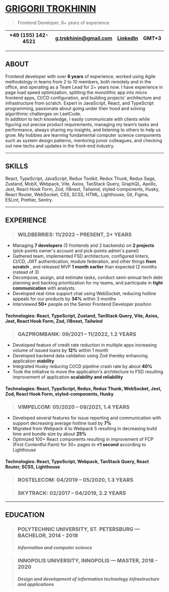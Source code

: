 # <ins>GRIGORII TROKHININ</ins>

> Frontend Developer, 8+ years of experience

| +49 (155) 142- 4521 | g.trokhinin@gmail.com | [LinkedIn](https://www.linkedin.com/in/gtrokhinin/)  | GMT+3  |
| ----------- | ----------- |---|---|

---

## ABOUT

Frontend developer with over **8 years** of experience, worked using Agile methodology in teams from 2 to 10 members, both
remotely and in the office, and operating as a Team Lead for 2+ years now. I have experience in page load speed optimization,
splitting the monolithic app into micro frontend apps, CI/CD configuration, and building projects' architecture and
infrastructure from scratch. Expert in JavaScript, React, and TypeScript programming, passionate about going under their
hood and solving algorithmic challenges on LeetCode.  
In addition to tech knowledge, I easily communicate with clients while figuring out precise product requirements, managing
my team’s tasks and performance, always sharing my insights, and listening to others to help us grow. My hobbies are
learning fundamental computer science components such as system design patterns, mentoring junior colleagues, and
checking out new techs and updates in the front-end industry.

---

## SKILLS

React, TypeScript, JavaScript, Redux Toolkit, Redux Thunk, Redux Saga, Zustand, MobX, Webpack, Vite, Axios, TanStack Query,
GraphQL, Apollo, Jest, React Hook Form, Zod, i18next, Tailwind, styled-components, Husky, React Router, WebSocket, CSS,
SCSS, HTML, Lighthouse, Git, Figma, ESLint, Prettier, Sentry.

---

## EXPERIENCE

> ### WILDBERRIES: 11/2022 – PRESENT, 2+ YEARS

- Managing **7 developers** (5 frontends and 2 backends) on **2 projects** (pick-points owner's account and pick-points
  admin's panel)
- Gathered team, implemented FSD architecture, configured linters, CI/CD, JWT authentication, module federation, and
  other things **from scratch** , and released MVP **1 month earlier** than expected (2 months instead of 3)
- Decompose, assign, and estimate tasks, conduct semi-annual tech debt planning and backlog prioritization for my
  teams, and participate in **tight communication** with analysts.
- Developed real-time support chat using WebSocket, reducing hotline appeals for our products by **34%** within 3
  months
- Interviewed **50+** people on the Senior Frontend Developer position

#### Technologies: React, TypeScript, Zustand, TanStack Query, Vite, Axios, Jest, React Hook Form, Zod, i18next, Tailwind

> ### GAZPROMBANK: 09/2021 – 11/2022, 1.2 YEARS

- Developed feature of credit rate reduction in multiple apps increasing volume of issued loans by **12%** within 1 month
- Developed backend data validation using Zod thereby enhancing application **stability**
- Integrated Husky reducing CI/CD pipeline crash rate by about **40%**
- Took the initiative to move the application's architecture to FSD resulting improvement of application **scalability and reliability**

#### Technologies: React, TypeScript, Redux, Redux Thunk, WebSocket, Jest, Zod, React Hook Form, styled-components, Husky

> ### VIMPELCOM: 05/2020 – 09/2021, 1.4 YEARS

- Developed several features for issue reporting and communication with support decreasing average hotline load by **7%**
- Migrated from Webpack 4 to Webpack 5 resulting in decreasing build time and bundle size by about **25%**
- Optimized 100+ React components resulting in improvement of FCP (First Contentful Paint) for 30+ pages to **<1 second**
  according to Lighthouse

#### Technologies: React, TypeScript, Webpack, TanStack Query, React Router, SCSS, Lighthouse

> ### ROSTELECOM: 04/2019 – 05/2020, 1.3 YEARS

> ### SKYTRACK: 02/2017 – 04/2019, 2.2 YEARS

---

## EDUCATION

> ### POLYTECHNIC UNIVERSITY, ST. PETERSBURG — BACHELOR, 2014 - 2018
> ##### Information and computer science

> ### INNOPOLIS UNIVERSITY, INNOPOLIS — MASTER, 2018 - 2020
> ##### Design and development of information technology infrastructure and applications


